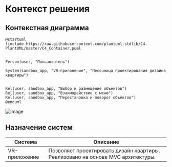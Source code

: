 # Контекст решения

## Контекстная диаграмма

```
@startuml
!include https://raw.githubusercontent.com/plantuml-stdlib/C4-PlantUML/master/C4_Container.puml


Person(user, "Пользователь")

System(sandbox_app, "VR-приложение", "Песочница проектирования дизайна квартиры")


Rel(user, sandbox_app, "Выбор и размещение объектов")
Rel(user, sandbox_app, "Взаимодействие с меню")
Rel(user, sandbox_app, "Перестановка и поворот объектов")
@enduml
```


![image](https://user-images.githubusercontent.com/113284506/233922910-ab90f38c-6a55-414c-a458-b27f56c065ed.png)



## Назначение систем
| Система | Описание |
|-------|---------|
| VR-приложение | Позволяет проектировать дизайн квартиры. Реализовано на основе MVC архитектуры. |

